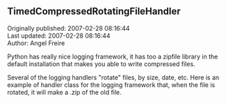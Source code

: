 ## TimedCompressedRotatingFileHandler  
Originally published: 2007-02-28 08:16:44  
Last updated: 2007-02-28 08:16:44  
Author: Angel Freire  
  
Python has really nice logging framework, it has too a zipfile library in the default installation that makes you able to write compressed files.

Several of the logging handlers "rotate" files, by size, date, etc. Here is an example of handler class for the logging framework that, when the file is rotated, it will make a .zip of the old file.